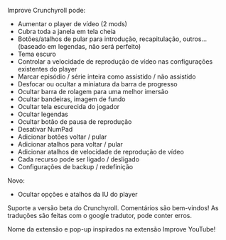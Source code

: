 Improve Crunchyroll pode:
 - Aumentar o player de vídeo (2 mods)
 - Cubra toda a janela em tela cheia
 - Botões/atalhos de pular para introdução, recapitulação, outros... (baseado em legendas, não será perfeito)
 - Tema escuro
 - Controlar a velocidade de reprodução de vídeo nas configurações existentes do player
 - Marcar episódio / série inteira como assistido / não assistido
 - Desfocar ou ocultar a miniatura da barra de progresso
 - Ocultar barra de rolagem para uma melhor imersão
 - Ocultar bandeiras,  imagem de fundo
 - Ocultar tela escurecida do jogador
 - Ocultar legendas
 - Ocultar botão de pausa de reprodução
 - Desativar NumPad
 - Adicionar botões voltar / pular
 - Adicionar atalhos para voltar / pular
 - Adicionar atalhos de velocidade de reprodução de vídeo
 - Cada recurso pode ser ligado / desligado
 - Configurações de backup / redefinição

Novo:
- Ocultar opções e atalhos da IU do player

Suporte a versão beta do Crunchyroll.
Comentários são bem-vindos!
As traduções são feitas com o google tradutor, pode conter erros.

Nome da extensão e pop-up inspirados na extensão Improve YouTube!
